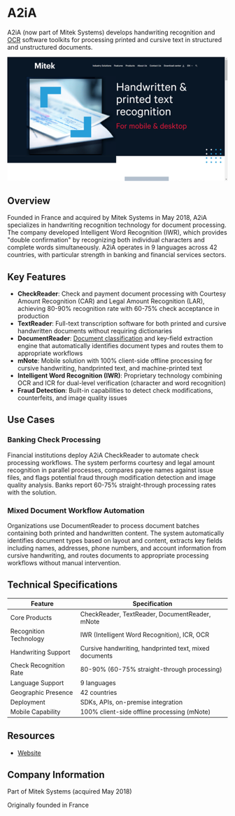 # A2iA

A2iA (now part of Mitek Systems) develops handwriting recognition and [OCR](../../capabilities/ocr/index.md) software toolkits for processing printed and cursive text in structured and unstructured documents.

![A2iA, a Mitek Company](./assets/a2ia.png)

## Overview

Founded in France and acquired by Mitek Systems in May 2018, A2iA specializes in handwriting recognition technology for document processing. The company developed Intelligent Word Recognition (IWR), which provides "double confirmation" by recognizing both individual characters and complete words simultaneously. A2iA operates in 9 languages across 42 countries, with particular strength in banking and financial services sectors.

## Key Features

- **CheckReader**: Check and payment document processing with Courtesy Amount Recognition (CAR) and Legal Amount Recognition (LAR), achieving 80-90% recognition rate with 60-75% check acceptance in production
- **TextReader**: Full-text transcription software for both printed and cursive handwritten documents without requiring dictionaries
- **DocumentReader**: [Document classification](../../capabilities/classification/index.md) and key-field extraction engine that automatically identifies document types and routes them to appropriate workflows
- **mNote**: Mobile solution with 100% client-side offline processing for cursive handwriting, handprinted text, and machine-printed text
- **Intelligent Word Recognition (IWR)**: Proprietary technology combining OCR and ICR for dual-level verification (character and word recognition)
- **Fraud Detection**: Built-in capabilities to detect check modifications, counterfeits, and image quality issues

## Use Cases

### Banking Check Processing

Financial institutions deploy A2iA CheckReader to automate check processing workflows. The system performs courtesy and legal amount recognition in parallel processes, compares payee names against issue files, and flags potential fraud through modification detection and image quality analysis. Banks report 60-75% straight-through processing rates with the solution.

### Mixed Document Workflow Automation

Organizations use DocumentReader to process document batches containing both printed and handwritten content. The system automatically identifies document types based on layout and content, extracts key fields including names, addresses, phone numbers, and account information from cursive handwriting, and routes documents to appropriate processing workflows without manual intervention.

## Technical Specifications

| Feature | Specification |
|---------|---------------|
| Core Products | CheckReader, TextReader, DocumentReader, mNote |
| Recognition Technology | IWR (Intelligent Word Recognition), ICR, OCR |
| Handwriting Support | Cursive handwriting, handprinted text, mixed documents |
| Check Recognition Rate | 80-90% (60-75% straight-through processing) |
| Language Support | 9 languages |
| Geographic Presence | 42 countries |
| Deployment | SDKs, APIs, on-premise integration |
| Mobile Capability | 100% client-side offline processing (mNote) |

## Resources

- [Website](https://www.a2ia.com/en)

## Company Information

Part of Mitek Systems (acquired May 2018)

Originally founded in France
